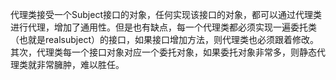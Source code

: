 代理类接受一个Subject接口的对象，任何实现该接口的对象，都可以通过代理类进行代理，增加了通用性。但是也有缺点，每一个代理类都必须实现一遍委托类（也就是realsubject）的接口，如果接口增加方法，则代理类也必须跟着修改。其次，代理类每一个接口对象对应一个委托对象，如果委托对象非常多，则静态代理类就非常臃肿，难以胜任。